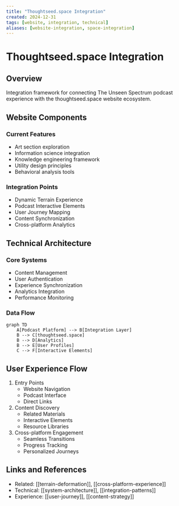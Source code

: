 ```yaml
---
title: "Thoughtseed.space Integration"
created: 2024-12-31
tags: [website, integration, technical]
aliases: [website-integration, space-integration]
---
```


# Thoughtseed.space Integration

## Overview
Integration framework for connecting The Unseen Spectrum podcast experience with the thoughtseed.space website ecosystem.

## Website Components
### Current Features
- Art section exploration
- Information science integration
- Knowledge engineering framework
- Utility design principles
- Behavioral analysis tools

### Integration Points
- Dynamic Terrain Experience
- Podcast Interactive Elements
- User Journey Mapping
- Content Synchronization
- Cross-platform Analytics

## Technical Architecture
### Core Systems
- Content Management
- User Authentication
- Experience Synchronization
- Analytics Integration
- Performance Monitoring

### Data Flow
```mermaid
graph TD
    A[Podcast Platform] --> B[Integration Layer]
    B --> C[thoughtseed.space]
    B --> D[Analytics]
    B --> E[User Profiles]
    C --> F[Interactive Elements]
```

## User Experience Flow
1. Entry Points
   - Website Navigation
   - Podcast Interface
   - Direct Links
2. Content Discovery
   - Related Materials
   - Interactive Elements
   - Resource Libraries
3. Cross-platform Engagement
   - Seamless Transitions
   - Progress Tracking
   - Personalized Journeys

## Links and References
- Related: [[terrain-deformation]], [[cross-platform-experience]]
- Technical: [[system-architecture]], [[integration-patterns]]
- Experience: [[user-journey]], [[content-strategy]]